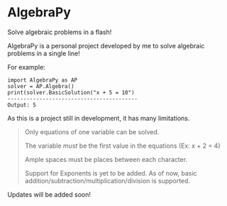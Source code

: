 # AlgebraPy
Solve algebraic problems in a flash!

AlgebraPy is a personal project developed by me to solve algebraic problems in a single line!

For example:
```
import AlgebraPy as AP
solver = AP.Algebra()
print(solver.BasicSolution("x + 5 = 10")
-----------------------------------------
Output: 5
```
As this is a project still in development, it has many limitations.
> Only equations of one variable can be solved.
> 
> The variable *must* be the first value in the equations (Ex: x + 2 = 4)
> 
> Ample spaces must be places between each character.
> 
> Support for Exponents is yet to be added. As of now, basic addition/subtraction/multiplication/division is supported.

Updates will be added soon!
